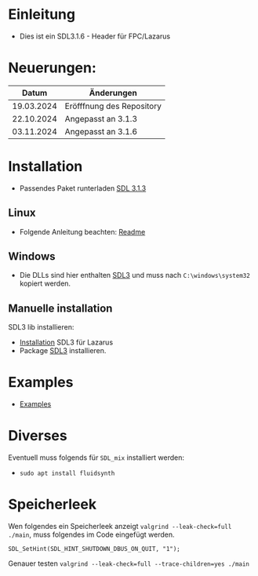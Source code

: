 # Einleitung
- Dies ist ein SDL3.1.6 - Header für FPC/Lazarus

# Neuerungen:
| Datum      | Änderungen 
| ---        | ---
| 19.03.2024 | Eröfffnung des Repository
| 22.10.2024 | Angepasst an 3.1.3
| 03.11.2024 | Angepasst an 3.1.6

# Installation
- Passendes Paket runterladen [SDL 3.1.3](https://github.com/libsdl-org/SDL/releases/tag/preview-3.1.3)

## Linux
- Folgende Anleitung beachten: [Readme](https://github.com/libsdl-org/SDL/blob/main/docs/README-cmake.md)

## Windows
- Die DLLs sind hier enthalten [SDL3](https://github.com/libsdl-org/SDL/releases/download/release-2.30.8/SDL2-2.30.8-win32-x64.zip) und muss nach `C:\windows\system32` kopiert werden.

## Manuelle installation
SDL3 lib installieren:
- [Installation](install_sdl.md) SDL3 für Lazarus
- Package [SDL3](packages) installieren.

# Examples
- [Examples](examples)

# Diverses
Eventuell muss folgends für `SDL_mix` installiert werden:
- `sudo apt install fluidsynth`


# Speicherleek
Wen folgendes ein Speicherleek anzeigt `valgrind --leak-check=full ./main`, muss folgendes im Code eingefügt werden.
```
SDL_SetHint(SDL_HINT_SHUTDOWN_DBUS_ON_QUIT, "1");
```

Genauer testen `valgrind --leak-check=full --trace-children=yes ./main`





